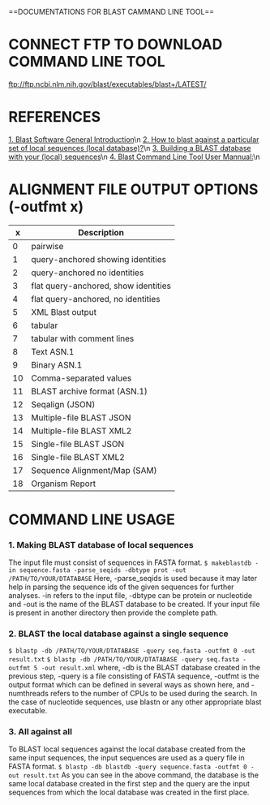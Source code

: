 ==DOCUMENTATIONS FOR BLAST CAMMAND LINE TOOL==

# CONNECT FTP TO DOWNLOAD COMMAND LINE TOOL
ftp://ftp.ncbi.nlm.nih.gov/blast/executables/blast+/LATEST/				
							
# REFERENCES
[1. Blast Software General Introduction](https://blast.ncbi.nlm.nih.gov/doc/blast-help/downloadblastdata.html#blast-executables)\n
[2. How to blast against a particular set of local sequences (local database)?](https://bioinformaticsreview.com/20190927/how-to-blast-against-a-particular-set-of-local-sequences-local-database/)\n
[3. Building a BLAST database with your (local) sequences](https://www.ncbi.nlm.nih.gov/books/NBK569841/)\n
[4. Blast Command Line Tool User Mannual:](https://www.ncbi.nlm.nih.gov/books/NBK279684/)\n

# ALIGNMENT FILE OUTPUT OPTIONS (-outfmt x)
| x | Description |
| ----------- | ----------- |
| 0 | pairwise |
| 1 | query-anchored showing identities |
| 2 | query-anchored no identities |
| 3 | flat query-anchored, show identities |
| 4 | flat query-anchored, no identities |
| 5 | XML Blast output |
| 6 | tabular |
| 7 | tabular with comment lines |
| 8 | Text ASN.1 |
| 9 | Binary ASN.1 |
| 10 | Comma-separated values |
| 11 | BLAST archive format (ASN.1) |
| 12 | Seqalign (JSON) |
| 13 | Multiple-file BLAST JSON |
| 14 | Multiple-file BLAST XML2 |
| 15 | Single-file BLAST JSON |
| 16 | Single-file BLAST XML2 |
| 17 | Sequence Alignment/Map (SAM) |
| 18 | Organism Report |

# COMMAND LINE USAGE
### 1. Making BLAST database of local sequences
The input file must consist of sequences in FASTA format.
`$ makeblastdb -in sequence.fasta -parse_seqids -dbtype prot -out /PATH/TO/YOUR/DTATABASE`
Here, -parse_seqids is used because it may later help in parsing the sequence ids of the given sequences for further analyses. -in refers to the input file, -dbtype can be protein or nucleotide and -out is the name of the BLAST database to be created. If your input file is present in another directory then provide the complete path.

### 2. BLAST the local database against a single sequence
`$ blastp -db /PATH/TO/YOUR/DTATABASE -query seq.fasta -outfmt 0 -out result.txt`
`$ blastp -db /PATH/TO/YOUR/DTATABASE -query seq.fasta -outfmt 5 -out result.xml`
where, -db is the BLAST database created in the previous step, -query is a file consisting of FASTA sequence, -outfmt is the output format which can be defined in several ways as shown here, and -numthreads refers to the number of CPUs to be used during the search. In the case of nucleotide sequences, use blastn or any other appropriate blast executable.

### 3. All against all
To BLAST local sequences against the local database created from the same input sequences, the input sequences are used as a query file in FASTA format.
`$ blastp -db blastdb -query sequence.fasta -outfmt 0 -out result.txt`
As you can see in the above command, the database is the same local database created in the first step and the query are the input sequences from which the local database was created in the first place.
